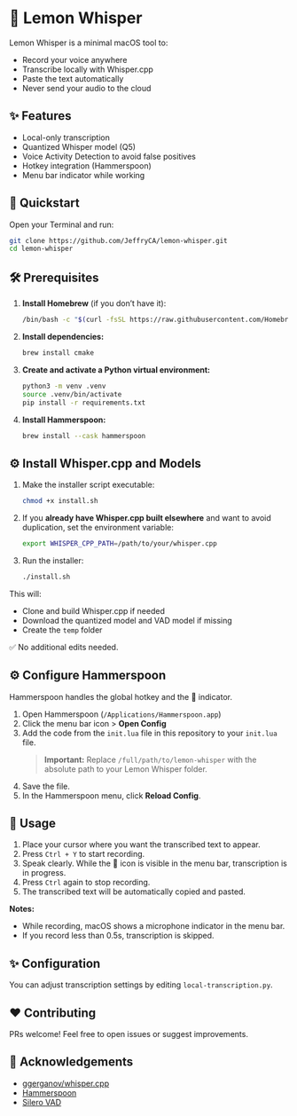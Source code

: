 
# 🍋 Lemon Whisper

Lemon Whisper is a minimal macOS tool to:

- Record your voice anywhere
- Transcribe locally with Whisper.cpp
- Paste the text automatically
- Never send your audio to the cloud


## ✨ Features

- Local-only transcription
- Quantized Whisper model (Q5)
- Voice Activity Detection to avoid false positives
- Hotkey integration (Hammerspoon)
- Menu bar indicator while working

## 🚀 Quickstart

Open your Terminal and run:

```sh
git clone https://github.com/JeffryCA/lemon-whisper.git
cd lemon-whisper
```

## 🛠️ Prerequisites

1. **Install Homebrew** (if you don’t have it):
   ```sh
   /bin/bash -c "$(curl -fsSL https://raw.githubusercontent.com/Homebrew/install/HEAD/install.sh)"
   ```
2. **Install dependencies:**
   ```sh
   brew install cmake
   ```
3. **Create and activate a Python virtual environment:**
   ```sh
   python3 -m venv .venv
   source .venv/bin/activate
   pip install -r requirements.txt
   ```
4. **Install Hammerspoon:**
   ```sh
   brew install --cask hammerspoon
   ```

## ⚙️ Install Whisper.cpp and Models

1. Make the installer script executable:
   ```sh
   chmod +x install.sh
   ```
2. If you **already have Whisper.cpp built elsewhere** and want to avoid duplication, set the environment variable:
   ```sh
   export WHISPER_CPP_PATH=/path/to/your/whisper.cpp
   ```
3. Run the installer:
   ```sh
   ./install.sh
   ```

This will:

- Clone and build Whisper.cpp if needed
- Download the quantized model and VAD model if missing
- Create the `temp` folder

✅ No additional edits needed.

## ⚙️ Configure Hammerspoon

Hammerspoon handles the global hotkey and the 🍋 indicator.

1. Open Hammerspoon (`/Applications/Hammerspoon.app`)
2. Click the menu bar icon > **Open Config**
3. Add the code from the `init.lua` file in this repository to your `init.lua` file.
   > **Important:** Replace `/full/path/to/lemon-whisper` with the absolute path to your Lemon Whisper folder.
4. Save the file.
5. In the Hammerspoon menu, click **Reload Config**.

## 🎤 Usage

1. Place your cursor where you want the transcribed text to appear.
2. Press `Ctrl + Y` to start recording.
3. Speak clearly. While the 📝 icon is visible in the menu bar, transcription is in progress.
4. Press `Ctrl` again to stop recording.
5. The transcribed text will be automatically copied and pasted.

**Notes:**

- While recording, macOS shows a microphone indicator in the menu bar.
- If you record less than 0.5s, transcription is skipped.

## ✨ Configuration

You can adjust transcription settings by editing `local-transcription.py`.


## ❤️ Contributing

PRs welcome! Feel free to open issues or suggest improvements.

## 🙏 Acknowledgements

- [ggerganov/whisper.cpp](https://github.com/ggerganov/whisper.cpp)
- [Hammerspoon](https://www.hammerspoon.org/)
- [Silero VAD](https://github.com/snakers4/silero-vad)